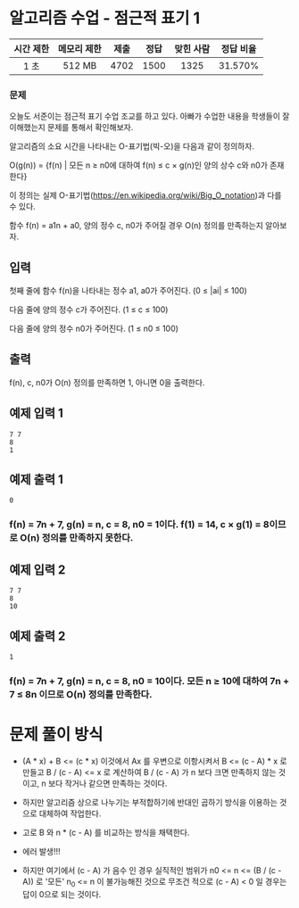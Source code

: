 # 알고리즘 수업 - 점근적 표기 1
 
| 시간 제한 |	메모리 제한 |	제출 |	정답 |	맞힌 사람 |	정답 비율 |
| :------: | :---------: | :--: | :---: | :-------: | :------: |
|   1 초   |    512 MB  |	 4702  |	1500 |  	1325  |	31.570%  |

### 문제

오늘도 서준이는 점근적 표기 수업 조교를 하고 있다. 아빠가 수업한 내용을 학생들이 잘 이해했는지 문제를 통해서 확인해보자.

알고리즘의 소요 시간을 나타내는 O-표기법(빅-오)을 다음과 같이 정의하자.

O(g(n)) = {f(n) | 모든 n ≥ n0에 대하여 f(n) ≤ c × g(n)인 양의 상수 c와 n0가 존재한다}

이 정의는 실제 O-표기법(https://en.wikipedia.org/wiki/Big_O_notation)과 다를 수 있다.

함수 f(n) = a1n + a0, 양의 정수 c, n0가 주어질 경우 O(n) 정의를 만족하는지 알아보자.

입력
---

첫째 줄에 함수 f(n)을 나타내는 정수 a1, a0가 주어진다. (0 ≤ |ai| ≤ 100) 

다음 줄에 양의 정수 c가 주어진다. (1 ≤ c ≤ 100)

다음 줄에 양의 정수 n0가 주어진다. (1 ≤ n0 ≤ 100)


출력
---

f(n), c, n0가 O(n) 정의를 만족하면 1, 아니면 0을 출력한다.


예제 입력 1 
---

```
7 7
8
1
```

예제 출력 1 
---

```
0
```

### f(n) = 7n + 7, g(n) = n, c = 8, n0 = 1이다. f(1) = 14, c × g(1) = 8이므로 O(n) 정의를 만족하지 못한다.

예제 입력 2 
---

```
7 7
8
10
```

예제 출력 2 
---

```
1
```

### f(n) = 7n + 7, g(n) = n, c = 8, n0 = 10이다. 모든 n ≥ 10에 대하여 7n + 7 ≤ 8n 이므로 O(n) 정의를 만족한다.


# 문제 풀이 방식

-  (A * x) + B <= (c * x) 이것에서 Ax 를 우변으로 이항시켜서 B <= (c - A) * x 로 만들고 B / (c - A) <= x 로 계산하여  B / (c - A) 가 n 보다 크면 만족하지 않는 것이고, n 보다 작거나 같으면 만족하는 것이다. 

- 하지만 알고리즘 상으로 나누기는 부적합하기에 반대인 곱하기 방식을 이용하는 것으로 대체하여 작업한다.

- 고로 B 와 n * (c - A) 를 비교하는 방식을 채택한다.

- 에러 발생!!!
- 하지만 여기에서 (c - A) 가 음수 인 경우 실직적인 범위가 n0 <= n <= (B / (c - A)) 로 '모든' n<sub>0</sub> <= n 이 불가능해진 것으로 무조건 적으로 (c - A) < 0 일 경우는 답이 0으로 되는 것이다.